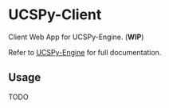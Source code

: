 # UCSPy-Client

Client Web App for UCSPy-Engine. (**WIP**)

Refer to [UCSPy-Engine](https://github.com/AluBhorta/UCSPy-Engine/) for full documentation.

## Usage

TODO
